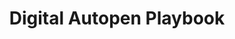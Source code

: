 ---
layout: page
collection: playbooks
title: Digital Autopen Playbook 
permalink: /playbooks/autopen/
sidenav: playbooks
sticky_sidenav: true

subnav:
#   - text: 
#     href: '#'

---